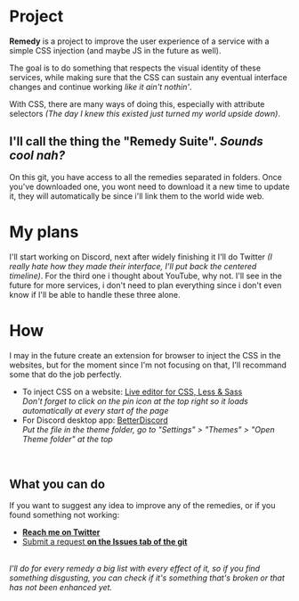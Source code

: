 # Project
<strong>Remedy</strong> is a project to improve the user experience of a service with a simple CSS injection (and maybe JS in the future as well).

The goal is to do something that respects the visual identity of these services, while making sure that the CSS can sustain any eventual interface changes and continue working *like it ain't nothin'*.

With CSS, there are many ways of doing this, especially with attribute selectors <i>(The day I knew this existed just turned my world upside down)</i>.

## I'll call the thing the "Remedy Suite". *Sounds cool nah?*<br>
On this git, you have access to all the remedies separated in folders. Once you've downloaded one, you wont need to download it a new time to update it, they will automatically be since i'll link them to the world wide web.

# My plans
I'll start working on Discord, next after widely finishing it I'll do Twitter <i>(I really hate how they made their interface, I'll put back the centered timeline)</i>. For the third one i thought about YouTube, why not. I'll see in the future for more services, i don't need to plan everything since i don't even know if I'll be able to handle these three alone.

# How
I may in the future create an extension for browser to inject the CSS in the websites, but for the moment since I'm not focusing on that, I'll recommand some that do the job perfectly.
* To inject CSS on a website: [Live editor for CSS, Less & Sass](https://github.com/webextensions/live-css-editor)<br>
*Don't forget to click on the pin icon at the top right so it loads automatically at every start of the page*<br>
* For Discord desktop app: [BetterDiscord](https://betterdiscord.net/home/)<br>
*Put the file in the theme folder, go to "Settings" > "Themes" > "Open Theme folder" at the top*
<br>

## What you can do
If you want to suggest any idea to improve any of the remedies, or if you found something not working:
* **[Reach me on Twitter](https://twitter.com/Yolanare)**
* [Submit a request **on the Issues tab of the git**](https://github.com/Yolanare/Remedy-Suite/issues)

<br>*I'll do for every remedy a big list with every effect of it, so if you find something disgusting, you can check if it's something that's broken or that has not been enhanced yet.*
